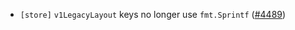 - `[store]` `v1LegacyLayout` keys no longer use `fmt.Sprintf`
  ([\#4489](https://github.com/depinnetwork/por-consensus/pull/4489))